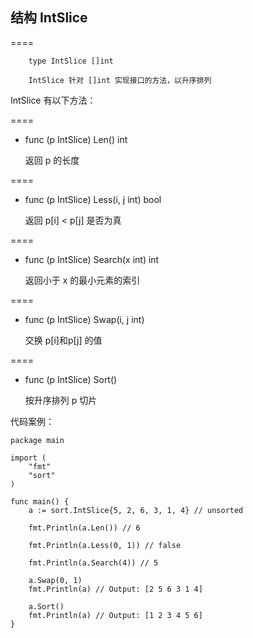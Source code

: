 ## 结构 IntSlice

====

		type IntSlice []int
		
		IntSlice 针对 []int 实现接口的方法，以升序排列
	
IntSlice 有以下方法：

====
- func (p IntSlice) Len() int

	返回 p 的长度
	
====
- func (p IntSlice) Less(i, j int) bool 

	返回 p[i] < p[j] 是否为真
	
====
- func (p IntSlice) Search(x int) int

	返回小于 x 的最小元素的索引

====
- func (p IntSlice) Swap(i, j int)
	
	交换 p[i]和p[j] 的值

====
- func (p IntSlice) Sort() 

	按升序排列 p 切片
	
代码案例：
	
	package main
	
	import (
		"fmt"
		"sort"
	)
	
	func main() {
		a := sort.IntSlice{5, 2, 6, 3, 1, 4} // unsorted
		
		fmt.Println(a.Len()) // 6
		
		fmt.Println(a.Less(0, 1)) // false
		
		fmt.Println(a.Search(4)) // 5
		
		a.Swap(0, 1)
		fmt.Println(a) // Output: [2 5 6 3 1 4]
		
		a.Sort()
		fmt.Println(a) // Output: [1 2 3 4 5 6]	
	}
	